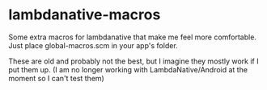 # lambdanative-macros
Some extra macros for lambdanative that make me feel more comfortable.
Just place global-macros.scm in your app's folder.


These are old and probably not the best, but I imagine they mostly work if I put them up. 
(I am no longer working with LambdaNative/Android at the moment so I can't test them)
